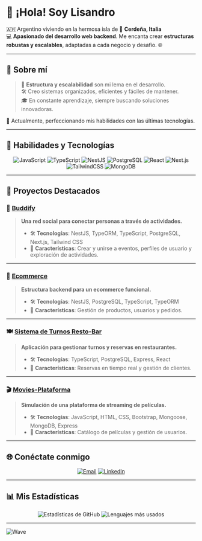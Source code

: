 # 👋 ¡Hola! Soy **Lisandro**  

🇦🇷 Argentino viviendo en la hermosa isla de 🌴 **Cerdeña, Italia**  
💻 **Apasionado del desarrollo web backend**. Me encanta crear **estructuras robustas y escalables**, adaptadas a cada negocio y desafío. 🌐

---

## 🌟 **Sobre mí**  

> 🎯 **Estructura y escalabilidad** son mi lema en el desarrollo.  
> 🛠️ Creo sistemas organizados, eficientes y fáciles de mantener.  
> 🎓 En constante aprendizaje, siempre buscando soluciones innovadoras.  

📍 Actualmente, perfeccionando mis habilidades con las últimas tecnologías.  

---

## 🚀 **Habilidades y Tecnologías**  

<div align="center">
  <img src="https://img.shields.io/badge/-JavaScript-F7DF1E?style=for-the-badge&logo=javascript&logoColor=black" alt="JavaScript" />
  <img src="https://img.shields.io/badge/-TypeScript-007ACC?style=for-the-badge&logo=typescript&logoColor=white" alt="TypeScript" />
  <img src="https://img.shields.io/badge/-NestJS-E0234E?style=for-the-badge&logo=nestjs&logoColor=white" alt="NestJS" />
  <img src="https://img.shields.io/badge/-PostgreSQL-316192?style=for-the-badge&logo=postgresql&logoColor=white" alt="PostgreSQL" />
  <img src="https://img.shields.io/badge/-React-61DAFB?style=for-the-badge&logo=react&logoColor=black" alt="React" />
  <img src="https://img.shields.io/badge/-Next.js-000000?style=for-the-badge&logo=next.js&logoColor=white" alt="Next.js" />
  <img src="https://img.shields.io/badge/-TailwindCSS-38B2AC?style=for-the-badge&logo=tailwind-css&logoColor=white" alt="TailwindCSS" />
  <img src="https://img.shields.io/badge/-MongoDB-47A248?style=for-the-badge&logo=mongodb&logoColor=white" alt="MongoDB" />
</div>

---

## 📂 **Proyectos Destacados**  

### 🎉 [Buddify](https://github.com/Lisandro85/Buddify)  
> **Una red social para conectar personas a través de actividades.**  
> - 🛠 **Tecnologías**: NestJS, TypeORM, TypeScript, PostgreSQL, Next.js, Tailwind CSS  
> - 🌟 **Características**: Crear y unirse a eventos, perfiles de usuario y exploración de actividades.  

---

### 🛒 [Ecommerce](https://github.com/Lisandro85/ecommerceDeploy)  
> **Estructura backend para un ecommerce funcional.**  
> - 🛠 **Tecnologías**: NestJS, PostgreSQL, TypeScript, TypeORM  
> - 🌟 **Características**: Gestión de productos, usuarios y pedidos.

---

### 🍽️ [Sistema de Turnos Resto-Bar](https://github.com/Lisandro85/sistema-de-turnos-resto-bar)  
> **Aplicación para gestionar turnos y reservas en restaurantes.**  
> - 🛠 **Tecnologías**: TypeScript, PostgreSQL, Express, React  
> - 🌟 **Características**: Reservas en tiempo real y gestión de clientes.  

---

### 🎬 [Movies-Plataforma](https://github.com/Lisandro85/Movies-Plataforma)  
> **Simulación de una plataforma de streaming de películas.**  
> - 🛠 **Tecnologías**: JavaScript, HTML, CSS, Bootstrap, Mongoose, MongoDB, Express  
> - 🌟 **Características**: Catálogo de películas y gestión de usuarios.  

---

## 🌐 **Conéctate conmigo**  

<div align="center">
  <a href="mailto:lisandrobedotti@hotmail.com"><img src="https://img.shields.io/badge/-Email-D14836?style=for-the-badge&logo=gmail&logoColor=white" alt="Email"></a>
  <a href="https://www.linkedin.com/in/lisandro-bedotti-93733a299"><img src="https://img.shields.io/badge/-LinkedIn-0077B5?style=for-the-badge&logo=linkedin&logoColor=white" alt="LinkedIn"></a>
</div>

---

## 📊 **Mis Estadísticas**  

<div align="center">
  <img src="https://github-readme-stats.vercel.app/api?username=Lisandro85&show_icons=true&theme=radical&count_private=true" alt="Estadísticas de GitHub" />
  <img src="https://github-readme-stats.vercel.app/api/top-langs/?username=Lisandro85&layout=compact&theme=radical" alt="Lenguajes más usados" />
</div>

---

![Wave](https://capsule-render.vercel.app/api?type=waving&color=gradient&height=100&section=footer)
